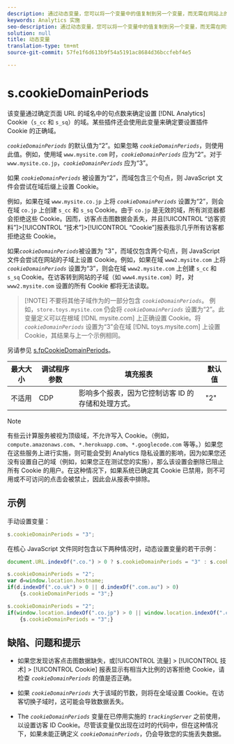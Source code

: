 ```yaml
---
description: 通过动态变量，您可以将一个变量中的值复制到另一个变量，而无需在网站上的图像请求中多次键入完整的值。
keywords: Analytics 实施
seo-description: 通过动态变量，您可以将一个变量中的值复制到另一个变量，而无需在网站上的图像请求中多次键入完整的值。
solution: null
title: 动态变量
translation-type: tm+mt
source-git-commit: 57fe1f6d613b9f54a5191ac8684d36bccfebf4e5

---
```



# s.cookieDomainPeriods

该变量通过确定页面 URL 的域名中的句点数来确定设置 [!DNL Analytics] Cookie（`s_cc` 和 `s_sq`）的域。某些插件还会使用此变量来确定要设置插件 Cookie 的正确域。

*`cookieDomainPeriods`* 的默认值为“2”。如果忽略 *`cookieDomainPeriods`*，则使用此值。例如，使用域 `www.mysite.com` 时，*`cookieDomainPeriods`* 应为“2”。对于 `www.mysite.co.jp`，*`cookieDomainPeriods`* 应为“3”。

如果 *`cookieDomainPeriods`* 被设置为“2”，而域包含三个句点，则 JavaScript 文件会尝试在域后缀上设置 Cookie。

例如，如果在域 `www.mysite.co.jp` 上将 *`cookieDomainPeriods`* 设置为“2”，则会在域 `co.jp` 上创建 `s_cc` 和 `s_sq` Cookie。由于 `co.jp` 是无效的域，所有浏览器都会拒绝这些 Cookie。因而，访客点击图数据会丢失，并且[!UICONTROL “访客资料”]&gt;[!UICONTROL “技术”]&gt;[!UICONTROL “Cookie”]报表指示几乎所有访客都拒绝这些 Cookie。

如果&#x200B;*`cookieDomainPeriods`*&#x200B;被设置为 "3"，而域仅包含两个句点，则 JavaScript 文件会尝试在网站的子域上设置 Cookie。例如，如果在域 `www2.mysite.com` 上将 *`cookieDomainPeriods`* 设置为“3”，则会在域 `www2.mysite.com` 上创建 `s_cc` 和 `s_sq` Cookie。在访客转到网站的子域（如 `www4.mysite.com`）时，对 `www2.mysite.com` 设置的所有 Cookie 都将无法读取。

> [!NOTE] 不要将其他子域作为的一部分包含 *`cookieDomainPeriods`*。 例如，`store.toys.mysite.com` 仍会将 *`cookieDomainPeriods`* 设置为“2”。此变量定义可以在根域 [!DNL mysite.com] 上正确设置 Cookie。将 *`cookieDomainPeriods`* 设置为“3”会在域 [!DNL toys.mysite.com] 上设置 Cookie，其结果与上一个示例相同。

另请参见 [s.fpCookieDomainPeriods](https://docs.adobe.com/content/help/en/analytics/implementation/javascript-implementation/variables-analytics-reporting/config-var/s-account.html)。

| 最大大小 | 调试程序参数 | 填充报表 | 默认值 |
|---|---|---|---|
| 不适用 | CDP | 影响多个报表，因为它控制访客 ID 的存储和处理方式。 | "2" |

>[!NOTE]
>
>有些云计算服务被视为顶级域，不允许写入 Cookie。（例如，`compute.amazonaws.com`、`*.herokuapp.com`、`*.googlecode.com` 等等。）如果您在这些服务上进行实施，则可能会受到 Analytics 隐私设置的影响，因为如果您还没有设置自己的域（例如，如果您正在测试您的实施），那么该设置会删除已阻止所有 Cookie 的用户。在这种情况下，如果系统已确定其 Cookie 已禁用，则不可用或不可访问的点击会被禁止，因此会从报表中排除。

## 示例

手动设置变量：

```js
s.cookieDomainPeriods = "3";
```

在核心 JavaScript 文件同时包含以下两种情况时，动态设置变量的若干示例：

```js
document.URL.indexOf(".co.") > 0 ? s.cookieDomainPeriods = "3" : s.cookieDomainPeriods = "2";
```

```js
s.cookieDomainPeriods = "2"; 
var d=window.location.hostname; 
if(d.indexOf(".co.uk") > 0 || d.indexOf(".com.au") > 0) 
    {s.cookieDomainPeriods = "3";}
```

```js
s.cookieDomainPeriods = "2"; 
if(window.location.indexOf(".co.jp") > 0 || window.location.indexOf(".com.au") > 0) 
    {s.cookieDomainPeriods = "3";}
```

## 缺陷、问题和提示

* 如果您发现访客点击图数据缺失，或[!UICONTROL 流量] &gt; [!UICONTROL 技术] &gt; [!UICONTROL Cookie] 报表显示有相当大比例的访客拒绝 Cookie，请检查 *`cookieDomainPeriods`* 的值是否正确。

* 如果 *`cookieDomainPeriods`* 大于该域的节数，则将在全域设置 Cookie。在访客切换子域时，这可能会导致数据丢失。
* The *`cookieDomainPeriods`* 变量在已停用实施的 *`trackingServer`* 之前使用，以设置访客 ID Cookie。尽管该变量仅出现在过时的代码中，但在这种情况下，如果未能正确定义 *`cookieDomainPeriods`*，仍会导致您的实施丢失数据。
